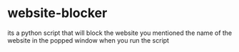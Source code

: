 # website-blocker
its a python script that will block the website you mentioned the  name of the website in the popped window when you run the script

